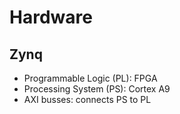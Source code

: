 # Hardware
## Zynq
* Programmable Logic (PL): FPGA
* Processing System (PS): Cortex A9
* AXI busses: connects PS to PL
